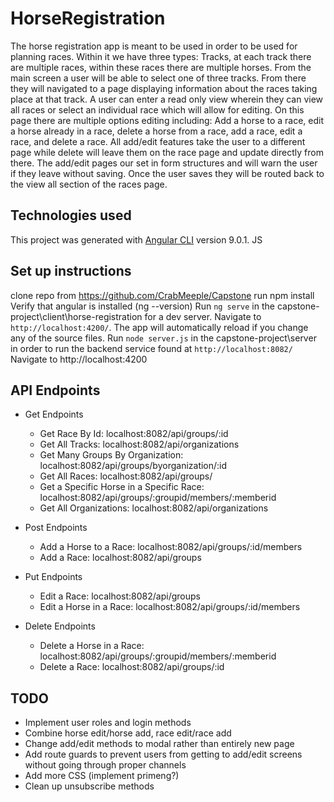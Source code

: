 # HorseRegistration
The horse registration app is meant to be used in order to be used for planning races. Within it we have three types: Tracks, at each track there are multiple races, within these races there are multiple horses. From the main screen a user will be able to select one of three tracks. From there they will navigated to a page displaying information about the races taking place at that track. A user can enter a read only view wherein they can view all races or select an individual race which will allow for editing. On this page there are multiple options editing including: Add a horse to a race, edit a horse already in a race, delete a horse from a race, add a race, edit a race, and delete a race. All add/edit features take the user to a different page while delete will leave them on the race page and update directly from there. The add/edit pages our set in form structures and will warn the user if they leave without saving. Once the user saves they will be routed back to the view all section of the races page. 

## Technologies used
This project was generated with [Angular CLI](https://github.com/angular/angular-cli) version 9.0.1.
JS
## Set up instructions
clone repo from https://github.com/CrabMeeple/Capstone
run npm install
Verify that angular is installed (ng --version)
Run `ng serve` in the capstone-project\client\horse-registration for a dev server. Navigate to `http://localhost:4200/`. The app will automatically reload if you change any of the source files.
Run `node server.js` in the capstone-project\server in order to run the backend service found at `http://localhost:8082/`
Navigate to http://localhost:4200

## API Endpoints
* Get Endpoints
  * Get Race By Id: localhost:8082/api/groups/:id
  * Get All Tracks: localhost:8082/api/organizations
  * Get Many Groups By Organization: localhost:8082/api/groups/byorganization/:id
  * Get All Races: localhost:8082/api/groups/
  * Get a Specific Horse in a Specific Race: localhost:8082/api/groups/:groupid/members/:memberid
  * Get All Organizations: localhost:8082/api/organizations

* Post Endpoints
  * Add a Horse to a Race: localhost:8082/api/groups/:id/members
  * Add a Race: localhost:8082/api/groups

* Put Endpoints
  * Edit a Race: localhost:8082/api/groups
  * Edit a Horse in a Race: localhost:8082/api/groups/:id/members

* Delete Endpoints
  * Delete a Horse in a Race: localhost:8082/api/groups/:groupid/members/:memberid
  * Delete a Race: localhost:8082/api/groups/:id

## TODO
* Implement user roles and login methods
* Combine horse edit/horse add, race edit/race add
* Change add/edit methods to modal rather than entirely new page
* Add route guards to prevent users from getting to add/edit screens without going through proper channels
* Add more CSS (implement primeng?)
* Clean up unsubscribe methods

